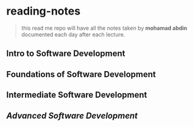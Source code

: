 # **reading-notes**

> this read me repo will have all the notes taken by **mohamad abdin** documented each day after each lecture.

## Intro to Software Development

## Foundations of Software Development

## Intermediate Software Development

## _Advanced Software Development_
